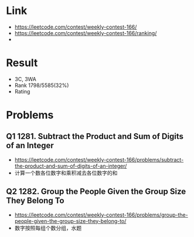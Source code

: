 # Link
- https://leetcode.com/contest/weekly-contest-166/
- https://leetcode.com/contest/weekly-contest-166/ranking/
-

# Result
- 3C, 3WA
- Rank 1798/5585(32%)
- Rating

# Problems
## Q1 1281. Subtract the Product and Sum of Digits of an Integer
- https://leetcode.com/contest/weekly-contest-166/problems/subtract-the-product-and-sum-of-digits-of-an-integer/
- 计算一个数各位数字和乘积减去各位数字的和

## Q2 1282. Group the People Given the Group Size They Belong To
- https://leetcode.com/contest/weekly-contest-166/problems/group-the-people-given-the-group-size-they-belong-to/
- 数字按照每组个数分组，水题